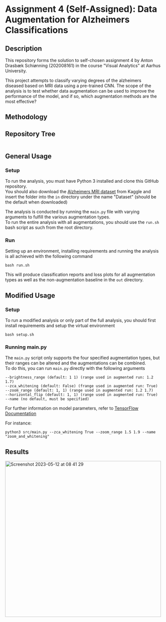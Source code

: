 # Assignment 4 (Self-Assigned): Data Augmentation for Alzheimers Classifications

## Description
This repository forms the solution to self-chosen assignment 4 by Anton Drasbæk Schiønning (202008161) in the course "Visual Analytics" at Aarhus University.

This project attempts to classify varying degrees of the alzheimers diseased based on MRI data using a pre-trained CNN. The scope of the analysis is to test whether data augmentation can be used to improve the performance of the model, and if so, which augmentation methods are the most effective?

## Methodology


## Repository Tree <a name="tree"></a>
```

```

## General Usage <a name="analysis"></a>
### Setup

To run the analysis, you must have Python 3 installed and clone this GitHub repository. <br>
You should also download the [Alzheimers MRI dataset](https://www.kaggle.com/datasets/sachinkumar413/alzheimer-mri-dataset) from Kaggle and insert the folder into the `in` directory under the name "Dataset" (should be the default when downloaded)

The analysis is conducted by running the `main.py` file with varying arguments to fulfill the various augmentation types. <br> To run the entire analysis with all augmentations, you should use the `run.sh` bash script as such from the root directory.

### Run

Setting up an environment, installing requirements and running the analysis is all achieved with the following command 
```
bash run.sh
```
This will produce classification reports and loss plots for all augmentation types as well as the non-augmentation baseline in the `out` directory.


## Modified Usage <a name="modified_analysis"></a>
### Setup
To run a modified analysis or only part of the full analysis, you should first install requirements and setup the virtual environment

```
bash setup.sh
```

### Running main.py
The `main.py` script only supports the four specified augmentation types, but their ranges can be altered and the augmentations can be combined. <br> 
To do this, you can run `main.py` directly with the following arguments
```
--brightness_range (default: 1 1) (range used in augmented run: 1.2 1.7)
--zca_whitening (default: False) (frange used in augmented run: True)
--zoom_range (default: 1, 1) (range used in augmented run: 1.2 1.7)
--horizontal_flip (default: 1, 1) (range used in augmented run: True)
--name (no default, must be specified)
```
For further information on model parameters, refer to [TensorFlow Documentation](https://www.tensorflow.org/api_docs/python/tf/keras/preprocessing/image/ImageDataGenerator)

For instance:
```
python3 src/main.py --zca_whitening True --zoom_range 1.5 1.9 --name "zoom_and_whitening"
```


## Results
<img width="504" alt="Screenshot 2023-05-12 at 08 41 29" src="https://github.com/drasbaek/data-augmentation-for-alzheimer-classification/assets/80207895/9dce8870-0dda-4d0a-ac5a-d5e8112f314b">


